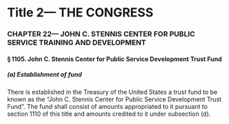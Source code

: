 
# Title 2— THE CONGRESS
### CHAPTER 22— JOHN C. STENNIS CENTER FOR PUBLIC SERVICE TRAINING AND DEVELOPMENT
#### § 1105. John C. Stennis Center for Public Service Development Trust Fund
##### (a) Establishment of fund

There is established in the Treasury of the United States a trust fund to be known as the “John C. Stennis Center for Public Service Development Trust Fund”. The fund shall consist of amounts appropriated to it pursuant to section 1110 of this title and amounts credited to it under subsection (d).
